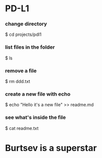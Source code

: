 # PD-L1

### change directory
$ cd projects/pdl1

### list files in the folder
$ ls

### remove a file
$ rm ddd.txt

### create a new file with echo
$ echo "Hello it's a new file" >> readme.md

### see what's inside the file
$ cat readme.txt


# Burtsev is a superstar
